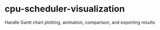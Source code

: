 # cpu-scheduler-visualization
Handle Gantt chart plotting, animation, comparison, and exporting results
